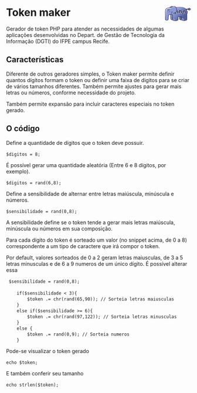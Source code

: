 # Token maker <img src="img/php.png" width="70" height="40" align="right">

Gerador de token PHP para atender as necessidades de algumas aplicações desenvolvidas no Depart. de Gestão de Tecnologia da Informação (DGTI) do IFPE campus Recife. 

## Características

Diferente de outros geradores simples, o Token maker permite definir quantos dígitos formam o token ou definir uma faixa de digitos para se criar de vários tamanhos diferentes. Também permite ajustes para gerar mais letras ou números, conforme necessidade do projeto.

Também permite expansão para incluir caracteres especiais no token gerado.

## O código

Define a quantidade de dígitos que o token deve possuir.
```
$digitos = 8; 
```

É possível gerar uma quantidade aleatória (Entre 6 e 8 dígitos, por exemplo).
```
$digitos = rand(6,8);
```

Define a sensibilidade de alternar entre letras maiúscula, minúscula e números.
```
$sensibilidade = rand(0,8);
```

A sensibilidade define se o token tende a gerar mais letras maiúscula, minúscula ou números em sua composição.

Para cada dígito do token é sorteado um valor (no snippet acima, de 0 a 8) correspondente a um tipo de caractere que irá compor o token.

Por default, valores sorteados de 0 a 2 geram letras maiusculas, de 3 a 5 letras minusculas e de 6 a 9 numeros de um único dígito. É possível alterar essa 

```
 $sensibilidade = rand(0,8);
    
    if($sensibilidade < 3){
        $token .= chr(rand(65,90)); // Sorteia letras maiusculas
    }
    else if($sensibilidade >= 6){
        $token .= chr(rand(97,122)); // Sorteia letras minusculas
    }
    else {
        $token .= rand(0,9); // Sorteia numeros
    }
```

Pode-se visualizar o token gerado
```
echo $token; 
```

E também conferir seu tamanho
```
echo strlen($token); 
```
